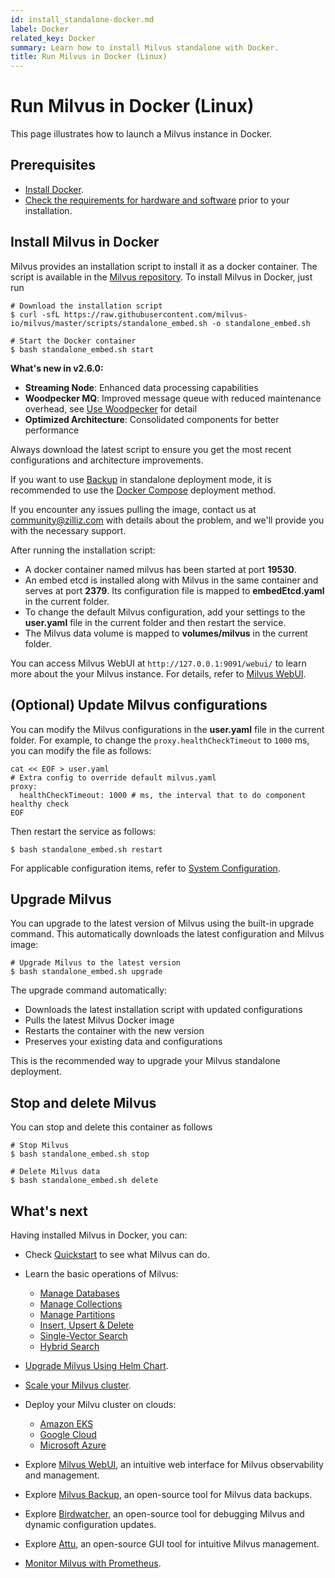 ```yaml
---
id: install_standalone-docker.md
label: Docker
related_key: Docker
summary: Learn how to install Milvus standalone with Docker.
title: Run Milvus in Docker (Linux)
---
```


# Run Milvus in Docker (Linux)

This page illustrates how to launch a Milvus instance in Docker.


## Prerequisites

- [Install Docker](https://docs.docker.com/get-docker/).
- [Check the requirements for hardware and software](prerequisite-docker.md) prior to your installation.


## Install Milvus in Docker

Milvus provides an installation script to install it as a docker container. The script is available in the [Milvus repository](https://raw.githubusercontent.com/milvus-io/milvus/master/scripts/standalone_embed.sh). To install Milvus in Docker, just run

```shell
# Download the installation script
$ curl -sfL https://raw.githubusercontent.com/milvus-io/milvus/master/scripts/standalone_embed.sh -o standalone_embed.sh

# Start the Docker container
$ bash standalone_embed.sh start
```

<div class="alert note">

**What's new in v2.6.0:**
- **Streaming Node**: Enhanced data processing capabilities
- **Woodpecker MQ**: Improved message queue with reduced maintenance overhead, see [Use Woodpecker](use-woodpecker.md) for detail
- **Optimized Architecture**: Consolidated components for better performance

Always download the latest script to ensure you get the most recent configurations and architecture improvements.

If you want to use [Backup](https://milvus.io/docs/milvus_backup_overview.md) in standalone deployment mode, it is recommended to use the [Docker Compose](https://milvus.io/docs/install_standalone-docker-compose.md) deployment method.

If you encounter any issues pulling the image, contact us at <a href="mailto:community@zilliz.com">community@zilliz.com</a> with details about the problem, and we'll provide you with the necessary support.

</div>

After running the installation script:

- A docker container named milvus has been started at port **19530**.
- An embed etcd is installed along with Milvus in the same container and serves at port **2379**. Its configuration file is mapped to **embedEtcd.yaml** in the current folder.
- To change the default Milvus configuration, add your settings to the **user.yaml** file in the current folder and then restart the service.
- The Milvus data volume is mapped to **volumes/milvus** in the current folder.

You can access Milvus WebUI at `http://127.0.0.1:9091/webui/` to learn more about the your Milvus instance. For details, refer to [Milvus WebUI](milvus-webui.md).

## (Optional) Update Milvus configurations

You can modify the Milvus configurations in the **user.yaml** file in the current folder. For example, to change the `proxy.healthCheckTimeout` to `1000` ms, you can modify the file as follows:

```shell
cat << EOF > user.yaml
# Extra config to override default milvus.yaml
proxy:
  healthCheckTimeout: 1000 # ms, the interval that to do component healthy check
EOF
```

Then restart the service as follows:

```shell
$ bash standalone_embed.sh restart
```

For applicable configuration items, refer to [System Configuration](system_configuration.md).

## Upgrade Milvus

You can upgrade to the latest version of Milvus using the built-in upgrade command. This automatically downloads the latest configuration and Milvus image:

```shell
# Upgrade Milvus to the latest version
$ bash standalone_embed.sh upgrade
```

<div class="alert note">

The upgrade command automatically:
- Downloads the latest installation script with updated configurations
- Pulls the latest Milvus Docker image
- Restarts the container with the new version
- Preserves your existing data and configurations

This is the recommended way to upgrade your Milvus standalone deployment.

</div>

## Stop and delete Milvus

You can stop and delete this container as follows

```shell
# Stop Milvus
$ bash standalone_embed.sh stop

# Delete Milvus data
$ bash standalone_embed.sh delete
```

## What's next

Having installed Milvus in Docker, you can:

- Check [Quickstart](quickstart.md) to see what Milvus can do.

- Learn the basic operations of Milvus:
  - [Manage Databases](manage_databases.md)
  - [Manage Collections](manage-collections.md)
  - [Manage Partitions](manage-partitions.md)
  - [Insert, Upsert & Delete](insert-update-delete.md)
  - [Single-Vector Search](single-vector-search.md)
  - [Hybrid Search](multi-vector-search.md)

- [Upgrade Milvus Using Helm Chart](upgrade_milvus_cluster-helm.md).
- [Scale your Milvus cluster](scaleout.md).
- Deploy your Milvu cluster on clouds:
  - [Amazon EKS](eks.md)
  - [Google Cloud](gcp.md)
  - [Microsoft Azure](azure.md)
- Explore [Milvus WebUI](milvus-webui.md), an intuitive web interface for Milvus observability and management.
- Explore [Milvus Backup](milvus_backup_overview.md), an open-source tool for Milvus data backups.
- Explore [Birdwatcher](birdwatcher_overview.md), an open-source tool for debugging Milvus and dynamic configuration updates.
- Explore [Attu](https://github.com/zilliztech/attu), an open-source GUI tool for intuitive Milvus management.
- [Monitor Milvus with Prometheus](monitor.md).
